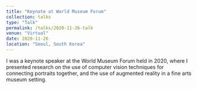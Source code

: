 ```yaml
---
title: "Keynote at World Museum Forum"
collection: talks
type: "Talk"
permalink: /talks/2020-11-26-talk
venue: "Virtual"
date: 2020-11-26
location: "Seoul, South Korea"
---
```


I was a keynote speaker at the World Museum Forum held in 2020, where I presented research on the use of computer vision techniques for connecting portraits together, and the use of augmented reality in a fine arts museum setting. 
